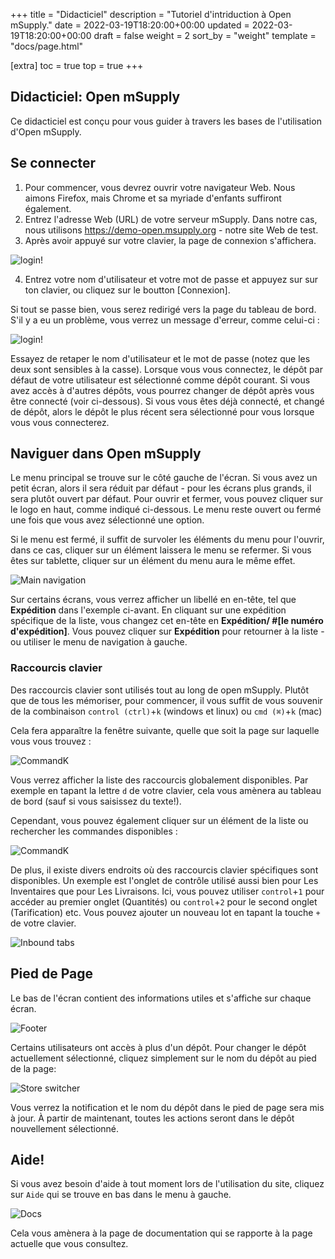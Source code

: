 +++
title = "Didacticiel"
description = "Tutoriel d'intriduction à Open mSupply."
date = 2022-03-19T18:20:00+00:00
updated = 2022-03-19T18:20:00+00:00
draft = false
weight = 2
sort_by = "weight"
template = "docs/page.html"

[extra]
toc = true
top = true
+++

## Didacticiel: Open mSupply

Ce didacticiel est conçu pour vous guider à travers les bases de l'utilisation d'Open mSupply.

## Se connecter

1. Pour commencer, vous devrez ouvrir votre navigateur Web. Nous aimons Firefox, mais Chrome et sa myriade d'enfants suffiront également.
2. Entrez l'adresse Web (URL) de votre serveur mSupply. Dans notre cas, nous utilisons https://demo-open.msupply.org - notre site Web de test.
3. Après avoir appuyé <entrer> sur votre clavier, la page de connexion s'affichera.

![login!](/docs/introduction/images/log_in_fr.png)

4. Entrez votre nom d'utilisateur et votre mot de passe et appuyez sur <entrer> sur ton clavier, ou cliquez sur le boutton [Connexion].

Si tout se passe bien, vous serez redirigé vers la page du tableau de bord.
S'il y a eu un problème, vous verrez un message d'erreur, comme celui-ci :

![login!](/docs/introduction/images/log_in_error_fr.png)

Essayez de retaper le nom d'utilisateur et le mot de passe (notez que les deux sont sensibles à la casse).
Lorsque vous vous connectez, le dépôt par défaut de votre utilisateur est sélectionné comme dépôt courant. Si vous avez accès à d'autres dépôts, vous pourrez changer de dépôt après vous être connecté (voir ci-dessous).
Si vous vous êtes déjà connecté, et changé de dépôt, alors le dépôt le plus récent sera sélectionné pour vous lorsque vous vous connecterez.

## Naviguer dans Open mSupply

Le menu principal se trouve sur le côté gauche de l'écran. Si vous avez un petit écran, alors il sera réduit par défaut - pour les écrans plus grands, il sera plutôt ouvert par défaut. Pour ouvrir et fermer, vous pouvez cliquer sur le logo en haut, comme indiqué ci-dessous. Le menu reste ouvert ou fermé une fois que vous avez sélectionné une option.

Si le menu est fermé, il suffit de survoler les éléments du menu pour l'ouvrir, dans ce cas, cliquer sur un élément laissera le menu se refermer. Si vous êtes sur tablette, cliquer sur un élément du menu aura le même effet.

![Main navigation](/docs/introduction/images/main_nav.gif)

Sur certains écrans, vous verrez afficher un libellé en en-tête, tel que **Expédition** dans l'exemple ci-avant. En cliquant sur une expédition spécifique de la liste, vous changez cet en-tête en **Expédition/ #[le numéro d'expédition]**. Vous pouvez cliquer sur  **Expédition** pour retourner à la liste - ou utiliser le menu de navigation à gauche.

### Raccourcis clavier

Des raccourcis clavier sont utilisés tout au long de open mSupply. Plutôt que de tous les mémoriser, pour commencer, il vous suffit de vous souvenir de la combinaison `control (ctrl)`+`k` (windows et linux) ou `cmd (⌘)`+`k` (mac)

Cela fera apparaître la fenêtre suivante, quelle que soit la page sur laquelle vous vous trouvez :

![CommandK](/docs/introduction/images/cmd_k_fr.png)

Vous verrez afficher la liste des raccourcis globalement disponibles. Par exemple en tapant la lettre `d` de votre clavier, cela vous amènera au tableau de bord (sauf si vous saisissez du texte!).

Cependant, vous pouvez également cliquer sur un élément de la liste ou rechercher les commandes disponibles :

![CommandK](/docs/introduction/images/cmd_k.gif)

De plus, il existe divers endroits où des raccourcis clavier spécifiques sont disponibles. Un exemple est l'onglet de contrôle utilisé aussi bien pour Les Inventaires que pour Les Livraisons. Ici, vous pouvez utiliser `control`+`1` pour accéder au premier onglet (Quantités) ou `control`+`2` pour le second onglet (Tarification) etc. Vous pouvez ajouter un nouveau lot en tapant la touche `+` de votre clavier. 

![Inbound tabs](/docs/replenishment/is_edit_keyboard_shortcuts.png)



## Pied de Page

Le bas de l'écran contient des informations utiles et s'affiche sur chaque écran.

![Footer](/docs/introduction/images/footer.png)

Certains utilisateurs ont accès à plus d'un dépôt. Pour changer le dépôt actuellement sélectionné, cliquez simplement sur le nom du dépôt au pied de la page:

![Store switcher](/docs/introduction/images/store_switcher.gif)

Vous verrez la notification et le nom du dépôt dans le pied de page sera mis à jour. À partir de maintenant, toutes les actions seront dans le dépôt nouvellement sélectionné.

## Aide!

Si vous avez besoin d'aide à tout moment lors de l'utilisation du site, cliquez sur `Aide` qui se trouve en bas dans le menu à gauche. 

![Docs](/docs/introduction/images/docs_nav_fr.png)

Cela vous amènera à la page de documentation qui se rapporte à la page actuelle que vous consultez.
